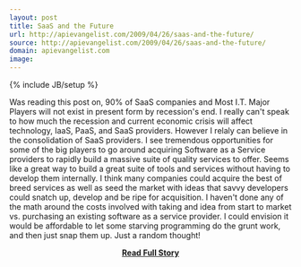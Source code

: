```yaml
---
layout: post
title: SaaS and the Future
url: http://apievangelist.com/2009/04/26/saas-and-the-future/
source: http://apievangelist.com/2009/04/26/saas-and-the-future/
domain: apievangelist.com
image: 
---
```

{% include JB/setup %}<p>Was reading this post on, 90% of SaaS companies and Most I.T. Major Players will not exist in present form by recession's end.
I really can't speak to how much the recession and current economic crisis will affect technology, IaaS, PaaS, and SaaS providers. However I relaly can believe in the consolidation of SaaS providers.
I see tremendous opportunities for some of the big players to go around acquiring Software as a Service providers to rapidly build a massive suite of quality services to offer.
Seems like a great way to build a great suite of tools and services without having to develop them internally.
I think many companies could acquire the best of breed services as well as seed the market with ideas that savvy developers could snatch up, develop and be ripe for acquisition.
I haven't done any of the math around the costs involved with taking and idea from start to market vs. purchasing an existing software as a service provider.
I could envision it would be affordable to let some starving programming do the grunt work, and then just snap them up.
Just a random thought!
</p>
<center><p><a href="http://apievangelist.com/2009/04/26/saas-and-the-future/" style='padding:25px; font-sze:18px; font-weight: bold;'>Read Full Story</a></p></center>

